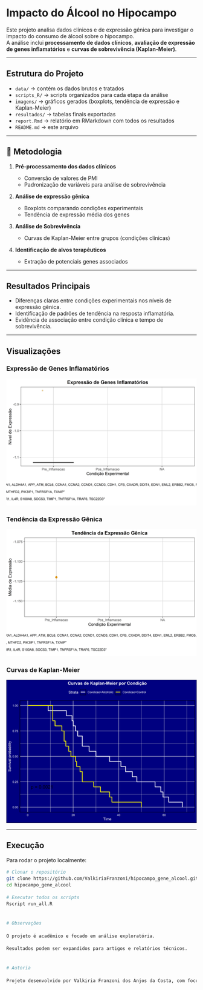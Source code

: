 # Impacto do Álcool no Hipocampo

Este projeto analisa dados clínicos e de expressão gênica para investigar o impacto do consumo de álcool sobre o hipocampo.  
A análise inclui **processamento de dados clínicos**, **avaliação de expressão de genes inflamatórios** e **curvas de sobrevivência (Kaplan-Meier)**.

---

## Estrutura do Projeto

- `data/` → contém os dados brutos e tratados  
- `scripts_R/` → scripts organizados para cada etapa da análise  
- `imagens/` → gráficos gerados (boxplots, tendência de expressão e Kaplan-Meier)  
- `resultados/` → tabelas finais exportadas  
- `report.Rmd` → relatório em RMarkdown com todos os resultados  
- `README.md` → este arquivo  

---

## 🔬 Metodologia

1. **Pré-processamento dos dados clínicos**  
   - Conversão de valores de PMI  
   - Padronização de variáveis para análise de sobrevivência  

2. **Análise de expressão gênica**  
   - Boxplots comparando condições experimentais  
   - Tendência de expressão média dos genes  

3. **Análise de Sobrevivência**  
   - Curvas de Kaplan-Meier entre grupos (condições clínicas)  

4. **Identificação de alvos terapêuticos**  
   - Extração de potenciais genes associados  

---

## Resultados Principais

- Diferenças claras entre condições experimentais nos níveis de expressão gênica.  
- Identificação de padrões de tendência na resposta inflamatória.  
- Evidência de associação entre condição clínica e tempo de sobrevivência.  

---

## Visualizações

### Expressão de Genes Inflamatórios
![Boxplot da Expressão](imagens/boxplot_expressao.png)

### Tendência da Expressão Gênica
![Tendência da Expressão](imagens/linha_expressao.png)

### Curvas de Kaplan-Meier
![Kaplan-Meier](imagens/kaplan_meier.png)

---

## Execução

Para rodar o projeto localmente:

```bash
# Clonar o repositório
git clone https://github.com/ValkiriaFranzoni/hipocampo_gene_alcool.git
cd hipocampo_gene_alcool

# Executar todos os scripts
Rscript run_all.R


# Observações

O projeto é acadêmico e focado em análise exploratória.

Resultados podem ser expandidos para artigos e relatórios técnicos.


# Autoria

Projeto desenvolvido por Valkiria Franzoni dos Anjos da Costa, com foco em bioinformática, análise de dados clínicos e expressão gênica.

